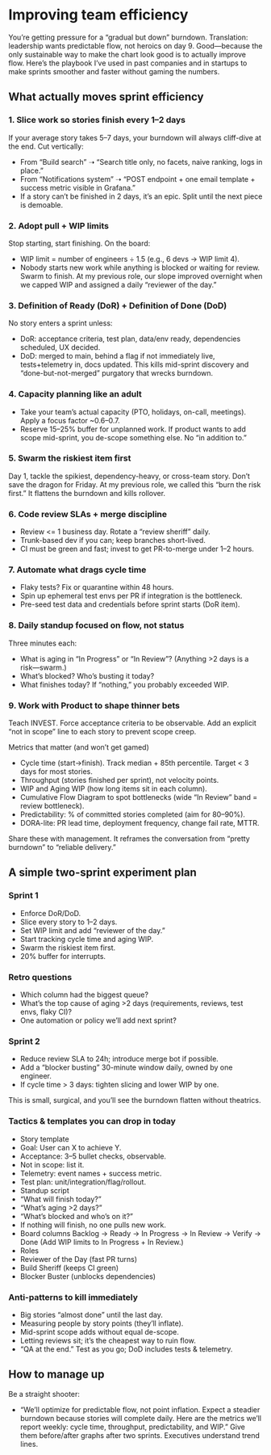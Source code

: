 # Improving team efficiency

You’re getting pressure for a “gradual but down” burndown. Translation: leadership wants predictable flow, not heroics on day 9. Good—because the only sustainable way to make the chart look good is to actually improve flow. Here’s the playbook I’ve used in past companies and in startups to make sprints smoother and faster without gaming the numbers.

## What actually moves sprint efficiency

### 1. Slice work so stories finish every 1–2 days

If your average story takes 5–7 days, your burndown will always cliff-dive at the end. Cut vertically:

* From “Build search” ➝ “Search title only, no facets, naive ranking, logs in place.”
* From “Notifications system” ➝ “POST endpoint + one email template + success metric visible in Grafana.”
* If a story can’t be finished in 2 days, it’s an epic. Split until the next piece is demoable.

### 2. Adopt pull + WIP limits

Stop starting, start finishing. On the board:

* WIP limit = number of engineers ÷ 1.5 (e.g., 6 devs → WIP limit 4).
* Nobody starts new work while anything is blocked or waiting for review. Swarm to finish.
At my previous role, our slope improved overnight when we capped WIP and assigned a daily “reviewer of the day.”

### 3. Definition of Ready (DoR) + Definition of Done (DoD)

No story enters a sprint unless:

* DoR: acceptance criteria, test plan, data/env ready, dependencies scheduled, UX decided.
* DoD: merged to main, behind a flag if not immediately live, tests+telemetry in, docs updated.
This kills mid-sprint discovery and “done-but-not-merged” purgatory that wrecks burndown.

### 4. Capacity planning like an adult

* Take your team’s actual capacity (PTO, holidays, on-call, meetings). Apply a focus factor ~0.6–0.7.
* Reserve 15–25% buffer for unplanned work. If product wants to add scope mid-sprint, you de-scope something else. No “in addition to.”

### 5. Swarm the riskiest item first
Day 1, tackle the spikiest, dependency-heavy, or cross-team story. Don’t save the dragon for Friday. At my previous role, we called this “burn the risk first.” It flattens the burndown and kills rollover.

### 6. Code review SLAs + merge discipline

* Review <= 1 business day. Rotate a “review sheriff” daily.
* Trunk-based dev if you can; keep branches short-lived.
* CI must be green and fast; invest to get PR-to-merge under 1–2 hours.

### 7. Automate what drags cycle time

* Flaky tests? Fix or quarantine within 48 hours.
* Spin up ephemeral test envs per PR if integration is the bottleneck.
* Pre-seed test data and credentials before sprint starts (DoR item).

### 8. Daily standup focused on flow, not status

Three minutes each:

* What is aging in “In Progress” or “In Review”? (Anything >2 days is a risk—swarm.)
* What’s blocked? Who’s busting it today?
* What finishes today? If “nothing,” you probably exceeded WIP.

### 9. Work with Product to shape thinner bets
Teach INVEST. Force acceptance criteria to be observable. Add an explicit “not in scope” line to each story to prevent scope creep.

Metrics that matter (and won’t get gamed)
* Cycle time (start→finish). Track median + 85th percentile. Target < 3 days for most stories.
* Throughput (stories finished per sprint), not velocity points.
* WIP and Aging WIP (how long items sit in each column).
* Cumulative Flow Diagram to spot bottlenecks (wide “In Review” band = review bottleneck).
* Predictability: % of committed stories completed (aim for 80–90%).
* DORA-lite: PR lead time, deployment frequency, change fail rate, MTTR.

Share these with management. It reframes the conversation from “pretty burndown” to “reliable delivery.”

## A simple two-sprint experiment plan

### Sprint 1
* Enforce DoR/DoD.
* Slice every story to 1–2 days.
* Set WIP limit and add “reviewer of the day.”
* Start tracking cycle time and aging WIP.
* Swarm the riskiest item first.
* 20% buffer for interrupts.

### Retro questions
* Which column had the biggest queue?
* What’s the top cause of aging >2 days (requirements, reviews, test envs, flaky CI)?
* One automation or policy we’ll add next sprint?

### Sprint 2
* Reduce review SLA to 24h; introduce merge bot if possible.
* Add a “blocker busting” 30-minute window daily, owned by one engineer.
* If cycle time > 3 days: tighten slicing and lower WIP by one.

This is small, surgical, and you’ll see the burndown flatten without theatrics.

### Tactics & templates you can drop in today
* Story template
* Goal: User can X to achieve Y.
* Acceptance: 3–5 bullet checks, observable.
* Not in scope: list it.
* Telemetry: event names + success metric.
* Test plan: unit/integration/flag/rollout.
* Standup script
* “What will finish today?”
* “What’s aging >2 days?”
* “What’s blocked and who’s on it?”
* If nothing will finish, no one pulls new work.
* Board columns
Backlog → Ready → In Progress → In Review → Verify → Done
(Add WIP limits to In Progress + In Review.)
* Roles
* Reviewer of the Day (fast PR turns)
* Build Sheriff (keeps CI green)
* Blocker Buster (unblocks dependencies)

### Anti-patterns to kill immediately
* Big stories “almost done” until the last day.
* Measuring people by story points (they’ll inflate).
* Mid-sprint scope adds without equal de-scope.
* Letting reviews sit; it’s the cheapest way to ruin flow.
* “QA at the end.” Test as you go; DoD includes tests & telemetry.

## How to manage up

Be a straight shooter:
* “We’ll optimize for predictable flow, not point inflation. Expect a steadier burndown because stories will complete daily. Here are the metrics we’ll report weekly: cycle time, throughput, predictability, and WIP.”
Give them before/after graphs after two sprints. Executives understand trend lines.

